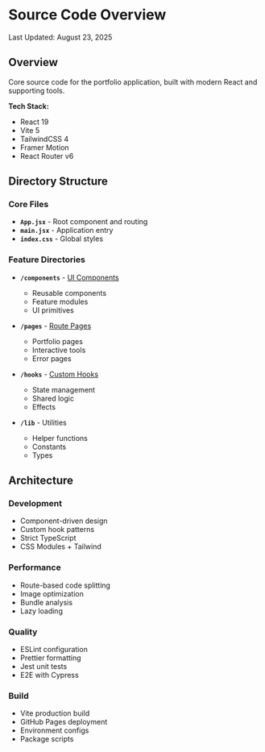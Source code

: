 # Source Code Overview

Last Updated: August 23, 2025

## Overview
Core source code for the portfolio application, built with modern React and supporting tools.

**Tech Stack:**
- React 19
- Vite 5
- TailwindCSS 4
- Framer Motion
- React Router v6

## Directory Structure

### Core Files
- **`App.jsx`** - Root component and routing
- **`main.jsx`** - Application entry
- **`index.css`** - Global styles

### Feature Directories
- **`/components`** - [UI Components](./components/README.md)
  - Reusable components
  - Feature modules
  - UI primitives

- **`/pages`** - [Route Pages](./pages/README.md)
  - Portfolio pages
  - Interactive tools
  - Error pages

- **`/hooks`** - [Custom Hooks](./hooks/README.md)
  - State management
  - Shared logic
  - Effects

- **`/lib`** - Utilities
  - Helper functions
  - Constants
  - Types

## Architecture

### Development
- Component-driven design
- Custom hook patterns
- Strict TypeScript
- CSS Modules + Tailwind

### Performance
- Route-based code splitting
- Image optimization
- Bundle analysis
- Lazy loading

### Quality
- ESLint configuration
- Prettier formatting
- Jest unit tests
- E2E with Cypress

### Build
- Vite production build
- GitHub Pages deployment
- Environment configs
- Package scripts
